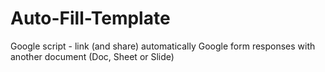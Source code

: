 # Auto-Fill-Template
Google script - link (and share) automatically Google form responses with another document (Doc, Sheet or Slide)
